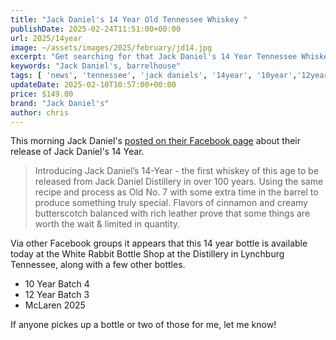 ```yaml
---
title: "Jack Daniel's 14 Year Old Tennessee Whiskey "
publishDate: 2025-02-24T11:51:00+00:00
url: 2025/14year
image: ~/assets/images/2025/february/jd14.jpg
excerpt: "Get searching for that Jack Daniel's 14 Year Tennessee Whiskey!"
keywords: "Jack Daniel's, barrelhouse"
tags: [ 'news', 'tennessee', 'jack daniels', '14year', '10year','12year', 'mclaren' ]
updateDate: 2025-02-10T10:57:00+00:00
price: $149.00
brand: "Jack Daniel's"
author: chris
---
```

This morning Jack Daniel's [posted on their Facebook page](https://www.facebook.com/jackdaniels/posts/pfbid0d1ix5VNMtF87Hv1om4CLXv1woFfLa8Rh1rS6hBNHqjkfRfDHRSFTosUGPWbWFoKMl) about their release of Jack Daniel's 14 Year. 

> Introducing Jack Daniel’s 14-Year - the first whiskey of this age to be released from Jack Daniel Distillery in over 100 years. Using the same recipe and process as Old No. 7 with some extra time in the barrel to produce something truly special. Flavors of cinnamon and creamy butterscotch balanced with rich leather prove that some things are worth the wait & limited in quantity.

Via other Facebook groups it appears that this 14 year bottle is available today at the White Rabbit Bottle Shop at the Distillery in Lynchburg Tennessee, along with a few other bottles.

 - 10 Year Batch 4
 - 12 Year Batch 3
 - McLaren 2025

 If anyone pickes up a bottle or two of those for me, let me know!
